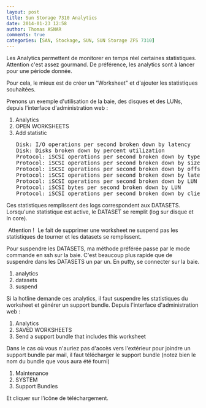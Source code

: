 ```yaml
---
layout: post
title: Sun Storage 7310 Analytics
date: 2014-01-23 12:58
author: Thomas ASNAR
comments: true
categories: [SAN, Stockage, SUN, SUN Storage ZFS 7310]
---
```

Les Analytics permettent de monitorer en temps réel certaines statistiques.
Attention c'est assez gourmand. De préférence, les analytics sont à lancer pour une période donnée.

Pour cela, le mieux est de créer un "Worksheet" et d'ajouter les statistiques souhaitées.

<!--more-->

Prenons un exemple d'utilisation de la baie, des disques et des LUNs, depuis l'interface d'administration web :
<ol class="breadcrumb">
	<li>Analytics</li>
	<li>OPEN WORKSHEETS</li>
	<li class="active">Add statistic</li>
</ol>
<pre>   Disk: I/O operations per second broken down by latency
   Disk: Disks broken down by percent utilization
   Protocol: iSCSI operations per second broken down by type of operation
   Protocol: iSCSI operations per second broken down by size
   Protocol: iSCSI operations per second broken down by offset
   Protocol: iSCSI operations per second broken down by latency
   Protocol: iSCSI operations per second broken down by LUN
   Protocol: iSCSI bytes per second broken down by LUN
   Protocol: iSCSI operations per second broken down by client
</pre>
Ces statistiques remplissent des logs correspondent aux DATASETS. Lorsqu'une statistique est active, le DATASET se remplit (log sur disque et In core).

<span class="alert alert-warning" style="padding: 5px;">Attention !</span> Le fait de supprimer une worksheet ne suspend pas les statistiques de tourner et les datasets se remplissent.

Pour suspendre les DATASETS, ma méthode préférée passe par le mode commande en ssh sur la baie. C'est beaucoup plus rapide que de suspendre dans les DATASETS un par un.
En putty, se connecter sur la baie.
<ol class="breadcrumb">
	<li>analytics</li>
	<li>datasets</li>
	<li class="active">suspend</li>
</ol>
Si la hotline demande ces analytics, il faut suspendre les statistiques du worksheet et générer un support bundle. Depuis l'interface d'administration web :
<ol class="breadcrumb">
	<li>Analytics</li>
	<li>SAVED WORKSHEETS</li>
	<li class="active">Send a support bundle that includes this worksheet</li>
</ol>
Dans le cas où vous n'auriez pas d'accès vers l'extérieur pour joindre un support bundle par mail, il faut télécharger le support bundle (notez bien le nom du bundle que vous aura été fourni)
<ol class="breadcrumb">
	<li>Maintenance</li>
	<li>SYSTEM</li>
	<li class="active">Support Bundles</li>
</ol>
Et cliquer sur l’icône de téléchargement.
